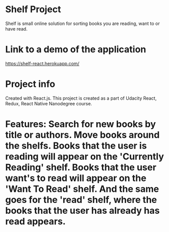 # Shelf Project

Shelf is small online solution for sorting books you are reading, want to or have read.

# Link to a demo of the application
https://shelf-react.herokuapp.com/


# Project info
Created with React.js. This project is created as a part of Udacity React, Redux, React Native Nanodegree course.

Features:
Search for new books by title or authors.
Move books around the shelfs. Books that the user is reading will appear on the 'Currently Reading' shelf. Books that the user want's to read will appear on the 'Want To Read' shelf. And the same goes for the 'read' shelf, where the books that the user has already has read appears.
=======

